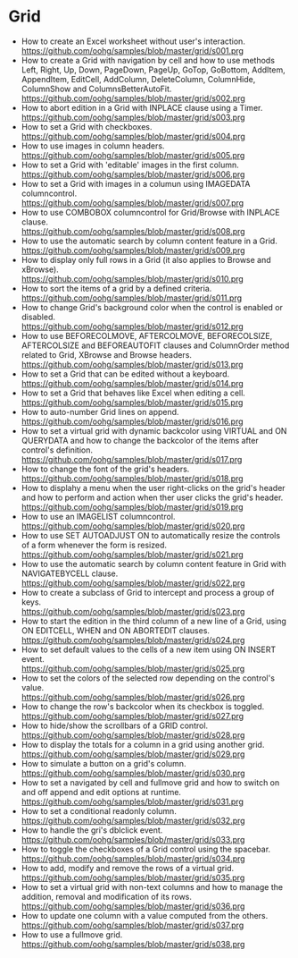 # Grid

* How to create an Excel worksheet without user's interaction.<br>
https://github.com/oohg/samples/blob/master/grid/s001.prg
* How to create a Grid with navigation by cell and how to use methods Left, Right, Up, Down, PageDown, PageUp, GoTop, GoBottom, AddItem, AppendItem, EditCell, AddColumn, DeleteColumn, ColumnHide, ColumnShow and ColumnsBetterAutoFit.<br>
https://github.com/oohg/samples/blob/master/grid/s002.prg
* How to abort edition in a Grid with INPLACE clause using a Timer.<br>
https://github.com/oohg/samples/blob/master/grid/s003.prg
* How to set a Grid with checkboxes.<br>
https://github.com/oohg/samples/blob/master/grid/s004.prg
* How to use images in column headers.<br>
https://github.com/oohg/samples/blob/master/grid/s005.prg
* How to set a Grid with 'editable' images in the first column.<br>
https://github.com/oohg/samples/blob/master/grid/s006.prg
* How to set a Grid with images in a columun using IMAGEDATA columncontrol.<br>
https://github.com/oohg/samples/blob/master/grid/s007.prg
* How to use COMBOBOX columncontrol for Grid/Browse with INPLACE clause.<br>
https://github.com/oohg/samples/blob/master/grid/s008.prg
* How to use the automatic search by column content feature in a Grid.<br>
https://github.com/oohg/samples/blob/master/grid/s009.prg
* How to display only full rows in a Grid (it also applies to Browse and xBrowse).<br>
https://github.com/oohg/samples/blob/master/grid/s010.prg
* How to sort the items of a grid by a defined criteria.<br>
https://github.com/oohg/samples/blob/master/grid/s011.prg
* How to change Grid's background color when the control is enabled or disabled.<br>
https://github.com/oohg/samples/blob/master/grid/s012.prg
* How to use BEFORECOLMOVE, AFTERCOLMOVE, BEFORECOLSIZE, AFTERCOLSIZE and BEFOREAUTOFIT clauses and ColumnOrder method related to Grid, XBrowse and Browse headers.<br>
https://github.com/oohg/samples/blob/master/grid/s013.prg
* How to set a Grid that can be edited without a keyboard.<br>
https://github.com/oohg/samples/blob/master/grid/s014.prg
* How to set a Grid that behaves like Excel when editing a cell.<br>
https://github.com/oohg/samples/blob/master/grid/s015.prg
* How to auto-number Grid lines on append.<br>
https://github.com/oohg/samples/blob/master/grid/s016.prg
* How to set a virtual grid with dynamic backcolor using VIRTUAL and ON QUERYDATA and how to change the backcolor of the items after control's definition.<br>
https://github.com/oohg/samples/blob/master/grid/s017.prg
* How to change the font of the grid's headers.<br>
https://github.com/oohg/samples/blob/master/grid/s018.prg
* How to displahy a menu when the user right-clicks on the grid's header and how to perform and action when ther user clicks the grid's header.<br>
https://github.com/oohg/samples/blob/master/grid/s019.prg
* How to use an IMAGELIST columncontrol.<br>
https://github.com/oohg/samples/blob/master/grid/s020.prg
* How to use SET AUTOADJUST ON to automatically resize the controls of a form whenever the form is resized.<br>
https://github.com/oohg/samples/blob/master/grid/s021.prg
* How to use the automatic search by column content feature in Grid with NAVIGATEBYCELL clause.<br>
https://github.com/oohg/samples/blob/master/grid/s022.prg
* How to create a subclass of Grid to intercept and process a group of keys.<br>
https://github.com/oohg/samples/blob/master/grid/s023.prg
* How to start the edition in the third column of a new line of a Grid, using ON EDITCELL, WHEN and ON ABORTEDIT clauses.<br>
https://github.com/oohg/samples/blob/master/grid/s024.prg
* How to set default values to the cells of a new item using ON INSERT event.<br>
https://github.com/oohg/samples/blob/master/grid/s025.prg
* How to set the colors of the selected row depending on the control's value.<br>
https://github.com/oohg/samples/blob/master/grid/s026.prg
* How to change the row's backcolor when its checkbox is toggled.<br>
https://github.com/oohg/samples/blob/master/grid/s027.prg
* How to hide/show the scrollbars of a GRID control.<br>
https://github.com/oohg/samples/blob/master/grid/s028.prg
* How to display the totals for a column in a grid using another grid.<br>
https://github.com/oohg/samples/blob/master/grid/s029.prg
* How to simulate a button on a grid's column.<br>
https://github.com/oohg/samples/blob/master/grid/s030.prg
* How to set a navigated by cell and fullmove grid and how to switch on and off append and edit options at runtime.<br>
https://github.com/oohg/samples/blob/master/grid/s031.prg
* How to set a conditional readonly column.<br>
https://github.com/oohg/samples/blob/master/grid/s032.prg
* How to handle the gri's dblclick event.<br>
https://github.com/oohg/samples/blob/master/grid/s033.prg
* How to toggle the checkboxes of a Grid control using the spacebar.<br>
https://github.com/oohg/samples/blob/master/grid/s034.prg
* How to add, modify and remove the rows of a virtual grid.<br>
https://github.com/oohg/samples/blob/master/grid/s035.prg
* How to set a virtual grid with non-text columns and how to manage the addition, removal and modification of its rows.<br>
https://github.com/oohg/samples/blob/master/grid/s036.prg
* How to update one column with a value computed from the others.<br>
https://github.com/oohg/samples/blob/master/grid/s037.prg
* How to use a fullmove grid.
https://github.com/oohg/samples/blob/master/grid/s038.prg
